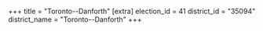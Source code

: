 +++
title = "Toronto--Danforth"
[extra]
election_id = 41
district_id = "35094"
district_name = "Toronto--Danforth"
+++
